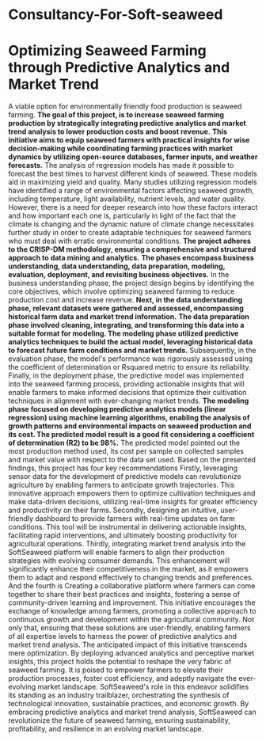 # Consultancy-For-Soft-seaweed
# Optimizing Seaweed Farming through Predictive Analytics and Market Trend 


A viable option for environmentally friendly food production is seaweed farming. **The goal of this project, is to increase seaweed farming production by strategically integrating predictive analytics and market trend analysis to lower production costs and boost revenue.** **This initiative aims to equip seaweed farmers with practical insights for wise decision-making while coordinating farming practices with market dynamics by utilizing open-source databases, farmer inputs, and weather forecasts.** The analysis of regression models has made it possible to forecast the best times to harvest different kinds of seaweed. These models aid in maximizing yield and quality. Many studies utilizing regression models have identified a range of environmental factors affecting seaweed growth, including temperature, light availability, nutrient levels, and water quality. However, there is a need for deeper research into how these factors interact and how important each one is, particularly in light of the fact that the climate is changing and the dynamic nature of climate change necessitates further study in order to create adaptable techniques for seaweed farmers who must deal with erratic environmental conditions.
**The project adheres to the CRISP-DM methodology, ensuring a comprehensive and structured approach to data mining and analytics.** **The phases encompass business understanding, data understanding, data preparation, modeling, evaluation, deployment, and revisiting business objectives.** In the business understanding phase, the project design begins by identifying the core objectives, which involve optimizing seaweed farming to reduce production cost and increase revenue. **Next, in the data understanding phase, relevant datasets were gathered and assessed, encompassing historical farm data and market trend information.** **The data preparation phase involved cleaning, integrating, and transforming this data into a suitable format for modeling. The modeling phase utilized predictive analytics techniques to build the actual model, leveraging historical data to forecast future farm conditions and market trends.** Subsequently, in the evaluation phase, the model's performance was rigorously assessed using the coefficient of determination or Rsquared metric to ensure its reliability. Finally, in the deployment phase, the predictive model was implemented into the seaweed farming process, providing actionable insights that will enable farmers to make informed decisions that optimize their cultivation techniques in alignment with ever-changing market trends.
**The modeling phase focused on developing predictive analytics models (linear regression) using machine learning algorithms, enabling the analysis of growth patterns and environmental impacts on seaweed production and its cost. The predicted model result is a good fit considering a coefficient of determination (R2) to be 98%.** The predicted model pointed out the most production method used, its cost per sample on collected samples and market value with respect to the data set used. Based on the presented findings, this project has four key recommendations
Firstly, leveraging sensor data for the development of predictive models can revolutionize agriculture by enabling farmers to anticipate growth trajectories. This innovative approach empowers them to optimize cultivation techniques and make data-driven decisions, utilizing real-time insights for greater efficiency and productivity on their farms.
Secondly, designing an intuitive, user-friendly dashboard to provide farmers with real-time updates on farm conditions. This tool will be instrumental in delivering actionable insights, facilitating rapid interventions, and ultimately boosting productivity for agricultural operations.
Thirdly, integrating market trend analysis into the SoftSeaweed platform will enable farmers to align their production strategies with evolving consumer demands. This enhancement will significantly enhance their competitiveness in the market, as it empowers them to adapt and respond effectively to changing trends and preferences.
And the fourth is Creating a collaborative platform where farmers can come together to share their best practices and insights, fostering a sense of community-driven learning and improvement. This initiative encourages the exchange of knowledge among farmers, promoting a collective approach to continuous growth and development within the agricultural community. Not only that, ensuring that these solutions are user-friendly, enabling farmers of all expertise levels to harness the power of predictive analytics and market trend analysis.
The anticipated impact of this initiative transcends mere optimization. By deploying advanced analytics and perceptive market insights, this project holds the potential to reshape the very fabric of seaweed farming. It is poised to empower farmers to elevate their production processes, foster cost efficiency, and adeptly navigate the ever-evolving market landscape. SoftSeaweed's role in this endeavor solidifies its standing as an industry trailblazer, orchestrating the synthesis of technological innovation, sustainable practices, and economic growth. By embracing predictive analytics and market trend analysis, SoftSeaweed can revolutionize the future of seaweed farming, ensuring sustainability, profitability, and resilience in an evolving market landscape.
